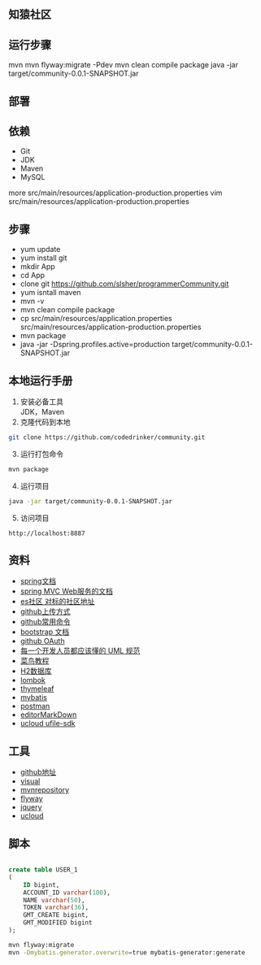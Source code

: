 ## 知猿社区

## 运行步骤
mvn
mvn flyway:migrate -Pdev
mvn clean compile package
java -jar target/community-0.0.1-SNAPSHOT.jar

## 部署
## 依赖
- Git
- JDK
- Maven
- MySQL

more src/main/resources/application-production.properties
vim src/main/resources/application-production.properties
## 步骤
- yum update
- yum install git
- mkdir App
- cd App
- clone git https://github.com/slsher/programmerCommunity.git
- yum isntall maven
- mvn -v
- mvn clean  compile package
- cp src/main/resources/application.properties src/main/resources/application-production.properties
- mvn package
- java -jar -Dspring.profiles.active=production target/community-0.0.1-SNAPSHOT.jar

## 本地运行手册
1. 安装必备工具  
JDK，Maven
2. 克隆代码到本地
```sh
git clone https://github.com/codedrinker/community.git
````
3. 运行打包命令
```sh
mvn package
```
4. 运行项目  
```sh
java -jar target/community-0.0.1-SNAPSHOT.jar
```
5. 访问项目
```
http://localhost:8887
```

## 资料
* [spring文档](https://spring.io/guides)
* [spring MVC Web服务的文档](https://spring.io/guides/gs/serving-web-content/) 
* [es社区 对标的社区地址](https://elasticsearch.cn/) 
* [github上传方式](https://blog.csdn.net/m0_37725003/article/details/80904824) 
* [github常用命令](https://www.cnblogs.com/xiaowu0371/p/11804219.html) 
* [bootstrap 文档](https://v3.bootcss.com/getting-started/) 
* [github OAuth](https://docs.github.com/en/free-pro-team@latest/developers/apps/authorizing-oauth-apps) 
* [每一个开发人员都应该懂的 UML 规范](https://blog.csdn.net/coderising/article/details/89944201)
* [菜鸟教程](https://www.runoob.com/)
* [H2数据库](http://www.h2database.com/html/main.html)
* [lombok](https://projectlombok.org/setup/maven)
* [thymeleaf](https://www.thymeleaf.org/)
* [mybatis](http://mybatis.org/generator/index.html)
* [postman](http://www.getpostman.com/)
* [editorMarkDown](http://editor.md.ipandao.com/)
* [ucloud ufile-sdk](https://github.com/ucloud/ufile-sdk-java)
## 工具
* [github地址](https://github.com/) 
* [visual](https://www.visual-paradigm.com/cn/)
* [mvnrepository](https://mvnrepository.com/search?q=h2)
* [flyway](https://flywaydb.org/documentation/getstarted/firststeps/maven)
* [jquery](https://jquery.cuishifeng.cn/jQuery.getJSON.html)
* [ucloud](https://console.ucloud.cn/ufile/ufile/detail?id=zhiyuan)

## 脚本
``` sql 

create table USER_1
(
	ID bigint,
	ACCOUNT_ID varchar(100),
	NAME varchar(50),
	TOKEN varchar(36),
	GMT_CREATE bigint,
	GMT_MODIFIED bigint
);

```

```bash
mvn flyway:migrate
mvn -Dmybatis.generator.overwrite=true mybatis-generator:generate
```